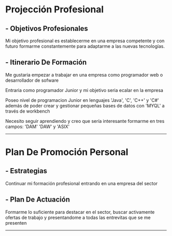 # Projección Profesional

## - Objetivos Profesionales
Mi objetivo profesional es establecerme en una empresa competente y con futuro formarme constantemente para adaptarme a las nuevas tecnologías.
## - Itinerario De Formación
Me gustaria empezar a trabajar en una empresa como programador web o desarrollador de sofware


Entraria como programador Junior y mi objetivo seria ecalar en la empresa


Poseo nivel de programacion Junior en lenguajes 'Java', 'C', 'C++' y 'C#' además de poder crear y gestionar pequeñas bases de datos con 'MYQL' a través de workbench


Necesito seguir aprendiendo y creo que sería interesante formarme en tres campos: 'DAM' 'DAW' y 'ASIX'
***
# Plan De Promoción Personal

## - Estrategias
Continuar mi formación profesional entrando en una empresa del sector

## - Plan De Actuación
Formarme lo suficiente para destacar en el sector, buscar activamente ofertas de trabajo y presentandome a todas las entrevitas que se me presenten
***
